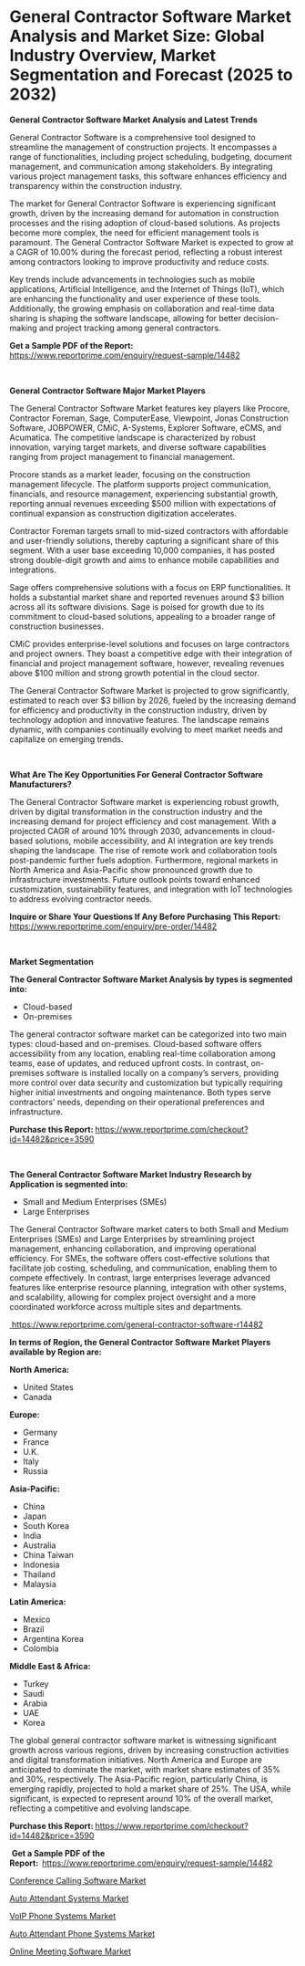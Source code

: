 <p><h1>General Contractor Software Market Analysis and Market Size: Global Industry Overview, Market Segmentation and Forecast (2025 to 2032)</h1></p><p><strong>General Contractor Software Market Analysis and Latest Trends</strong></p>
<p><p>General Contractor Software is a comprehensive tool designed to streamline the management of construction projects. It encompasses a range of functionalities, including project scheduling, budgeting, document management, and communication among stakeholders. By integrating various project management tasks, this software enhances efficiency and transparency within the construction industry.</p><p>The market for General Contractor Software is experiencing significant growth, driven by the increasing demand for automation in construction processes and the rising adoption of cloud-based solutions. As projects become more complex, the need for efficient management tools is paramount. The General Contractor Software Market is expected to grow at a CAGR of 10.00% during the forecast period, reflecting a robust interest among contractors looking to improve productivity and reduce costs.</p><p>Key trends include advancements in technologies such as mobile applications, Artificial Intelligence, and the Internet of Things (IoT), which are enhancing the functionality and user experience of these tools. Additionally, the growing emphasis on collaboration and real-time data sharing is shaping the software landscape, allowing for better decision-making and project tracking among general contractors.</p></p>
<p><strong>Get a Sample PDF of the Report:&nbsp;</strong> <a href="https://www.reportprime.com/enquiry/request-sample/14482?utm_campaign=1899&utm_medium=2&utm_source=Github&utm_content=ia&utm_term=20032025&utm_id=general-contractor-software">https://www.reportprime.com/enquiry/request-sample/14482</a></p>
<p>&nbsp;</p>
<p><strong>General Contractor Software Major Market Players</strong></p>
<p><p>The General Contractor Software Market features key players like Procore, Contractor Foreman, Sage, ComputerEase, Viewpoint, Jonas Construction Software, JOBPOWER, CMiC, A-Systems, Explorer Software, eCMS, and Acumatica. The competitive landscape is characterized by robust innovation, varying target markets, and diverse software capabilities ranging from project management to financial management.</p><p>Procore stands as a market leader, focusing on the construction management lifecycle. The platform supports project communication, financials, and resource management, experiencing substantial growth, reporting annual revenues exceeding $500 million with expectations of continual expansion as construction digitization accelerates.</p><p>Contractor Foreman targets small to mid-sized contractors with affordable and user-friendly solutions, thereby capturing a significant share of this segment. With a user base exceeding 10,000 companies, it has posted strong double-digit growth and aims to enhance mobile capabilities and integrations.</p><p>Sage offers comprehensive solutions with a focus on ERP functionalities. It holds a substantial market share and reported revenues around $3 billion across all its software divisions. Sage is poised for growth due to its commitment to cloud-based solutions, appealing to a broader range of construction businesses.</p><p>CMiC provides enterprise-level solutions and focuses on large contractors and project owners. They boast a competitive edge with their integration of financial and project management software, however, revealing revenues above $100 million and strong growth potential in the cloud sector.</p><p>The General Contractor Software Market is projected to grow significantly, estimated to reach over $3 billion by 2026, fueled by the increasing demand for efficiency and productivity in the construction industry, driven by technology adoption and innovative features. The landscape remains dynamic, with companies continually evolving to meet market needs and capitalize on emerging trends.</p></p>
<p>&nbsp;</p>
<p><strong>What Are The Key Opportunities For General Contractor Software Manufacturers?</strong></p>
<p><p>The General Contractor Software market is experiencing robust growth, driven by digital transformation in the construction industry and the increasing demand for project efficiency and cost management. With a projected CAGR of around 10% through 2030, advancements in cloud-based solutions, mobile accessibility, and AI integration are key trends shaping the landscape. The rise of remote work and collaboration tools post-pandemic further fuels adoption. Furthermore, regional markets in North America and Asia-Pacific show pronounced growth due to infrastructure investments. Future outlook points toward enhanced customization, sustainability features, and integration with IoT technologies to address evolving contractor needs.</p></p>
<p><strong>Inquire or Share Your Questions If Any Before Purchasing This Report:</strong> <a href="https://www.reportprime.com/enquiry/pre-order/14482?utm_campaign=1899&utm_medium=2&utm_source=Github&utm_content=ia&utm_term=20032025&utm_id=general-contractor-software">https://www.reportprime.com/enquiry/pre-order/14482</a></p>
<p>&nbsp;</p>
<p><strong>Market Segmentation</strong></p>
<p><strong>The General Contractor Software Market Analysis by types is segmented into:</strong></p>
<p><ul><li>Cloud-based</li><li>On-premises</li></ul></p>
<p><p>The general contractor software market can be categorized into two main types: cloud-based and on-premises. Cloud-based software offers accessibility from any location, enabling real-time collaboration among teams, ease of updates, and reduced upfront costs. In contrast, on-premises software is installed locally on a company’s servers, providing more control over data security and customization but typically requiring higher initial investments and ongoing maintenance. Both types serve contractors' needs, depending on their operational preferences and infrastructure.</p></p>
<p><strong>Purchase this Report:&nbsp;</strong><a href="https://www.reportprime.com/checkout?id=14482&price=3590&utm_campaign=1899&utm_medium=2&utm_source=Github&utm_content=ia&utm_term=20032025&utm_id=general-contractor-software">https://www.reportprime.com/checkout?id=14482&price=3590</a></p>
<p>&nbsp;</p>
<p><strong>The General Contractor Software Market Industry Research by Application is segmented into:</strong></p>
<p><ul><li>Small and Medium Enterprises (SMEs)</li><li>Large Enterprises</li></ul></p>
<p><p>The General Contractor Software market caters to both Small and Medium Enterprises (SMEs) and Large Enterprises by streamlining project management, enhancing collaboration, and improving operational efficiency. For SMEs, the software offers cost-effective solutions that facilitate job costing, scheduling, and communication, enabling them to compete effectively. In contrast, large enterprises leverage advanced features like enterprise resource planning, integration with other systems, and scalability, allowing for complex project oversight and a more coordinated workforce across multiple sites and departments.</p></p>
<p><a href="https://www.reportprime.com/general-contractor-software-r14482?utm_campaign=1899&utm_medium=2&utm_source=Github&utm_content=ia&utm_term=20032025&utm_id=general-contractor-software">&nbsp;https://www.reportprime.com/general-contractor-software-r14482</a></p>
<p><strong>In terms of Region, the General Contractor Software Market Players available by Region are:</strong></p>
<p>
    <p> <strong> North America: </strong>
        <ul>
            <li>United States</li>
            <li>Canada</li>
        </ul>
        </p> 
    <p> <strong> Europe: </strong>
        <ul>
            <li>Germany</li>
            <li>France</li>
            <li>U.K.</li>
            <li>Italy</li>
            <li>Russia</li>
        </ul>
        </p> 
    <p> <strong> Asia-Pacific: </strong>
        <ul>
            <li>China</li>
            <li>Japan</li>
            <li>South Korea</li>
            <li>India</li>
            <li>Australia</li>
            <li>China Taiwan</li>
            <li>Indonesia</li>
            <li>Thailand</li>
            <li>Malaysia</li>
        </ul>
        </p> 
    <p> <strong> Latin America: </strong>
        <ul>
            <li>Mexico</li>
            <li>Brazil</li>
            <li>Argentina Korea</li>
            <li>Colombia</li>
        </ul>
        </p> 
    <p> <strong> Middle East & Africa: </strong>
        <ul>
            <li>Turkey</li>
            <li>Saudi</li>
            <li>Arabia</li>
            <li>UAE</li>
            <li>Korea</li>
        </ul>
    </p>
    </p>
<p><p>The global general contractor software market is witnessing significant growth across various regions, driven by increasing construction activities and digital transformation initiatives. North America and Europe are anticipated to dominate the market, with market share estimates of 35% and 30%, respectively. The Asia-Pacific region, particularly China, is emerging rapidly, projected to hold a market share of 25%. The USA, while significant, is expected to represent around 10% of the overall market, reflecting a competitive and evolving landscape.</p></p>
<p><strong>Purchase this Report: </strong><a href="https://www.reportprime.com/checkout?id=14482&price=3590&utm_campaign=1899&utm_medium=2&utm_source=Github&utm_content=ia&utm_term=20032025&utm_id=general-contractor-software">https://www.reportprime.com/checkout?id=14482&price=3590</a></p>
<p>&nbsp;<strong>Get a Sample PDF of the Report:&nbsp;&nbsp;</strong><a href="https://www.reportprime.com/enquiry/request-sample/14482?utm_campaign=1899&utm_medium=2&utm_source=Github&utm_content=ia&utm_term=20032025&utm_id=general-contractor-software">https://www.reportprime.com/enquiry/request-sample/14482</a></p>
<p><strong></strong></p>
<p><p><a href="https://github.com/iontahoehlct/Market-Research-Report-List-1/blob/main/conference-calling-software-market.md?utm_campaign=1899&utm_medium=2&utm_source=Github&utm_content=ia&utm_term=20032025&utm_id=general-contractor-software">Conference Calling Software Market</a></p><p><a href="https://github.com/nxauwedaroui2/Market-Research-Report-List-1/blob/main/auto-attendant-systems-market.md?utm_campaign=1899&utm_medium=2&utm_source=Github&utm_content=ia&utm_term=20032025&utm_id=general-contractor-software">Auto Attendant Systems Market</a></p><p><a href="https://github.com/rogetspate12/Market-Research-Report-List-1/blob/main/voip-phone-systems-market.md?utm_campaign=1899&utm_medium=2&utm_source=Github&utm_content=ia&utm_term=20032025&utm_id=general-contractor-software">VoIP Phone Systems Market</a></p><p><a href="https://github.com/drissahrouk/Market-Research-Report-List-1/blob/main/auto-attendant-phone-systems-market.md?utm_campaign=1899&utm_medium=2&utm_source=Github&utm_content=ia&utm_term=20032025&utm_id=general-contractor-software">Auto Attendant Phone Systems Market</a></p><p><a href="https://github.com/sahoolipko6f/Market-Research-Report-List-1/blob/main/online-meeting-software-market.md?utm_campaign=1899&utm_medium=2&utm_source=Github&utm_content=ia&utm_term=20032025&utm_id=general-contractor-software">Online Meeting Software Market</a></p></p>